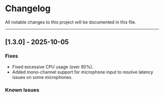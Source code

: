 # Changelog

All notable changes to this project will be documented in this file.

---
## [1.3.0] - 2025-10-05

### Fixes
- Fixed excessive CPU usage (over 90%).
- Added mono-channel support for microphone input to resolve latency issues on some microphones.

### Known Issues
